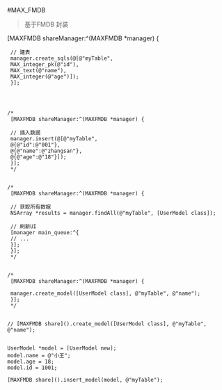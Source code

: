 #MAX_FMDB
> 基于FMDB 封装

[MAXFMDB shareManager:^(MAXFMDB *manager) {
     
     // 建表
     manager.create_sqls(@[@"myTable",
     MAX_integer_pk(@"id"),
     MAX_text(@"name"),
     MAX_integer(@"age")]);
     }];
     
    
    
    
    /*
     [MAXFMDB shareManager:^(MAXFMDB *manager) {
     
     // 插入数据
     manager.insert(@[@"myTable",
     @{@"id":@"001"},
     @{@"name":@"zhangsan"},
     @{@"age":@"18"}]);
     }];
     */
    
    
    /*
     [MAXFMDB shareManager:^(MAXFMDB *manager) {
     
     // 获取所有数据
     NSArray *results = manager.findAll(@"myTable", [UserModel class]);
     
     // 刷新UI
     [manager main_queue:^{
     // ...
     }];
     }];
     */
    
    
    /*
     [MAXFMDB shareManager:^(MAXFMDB *manager) {
     
     manager.create_model([UserModel class], @"myTable", @"name");
     }];
     */
    
    
    // [MAXFMDB share]().create_model([UserModel class], @"myTable", @"name");
    
    
    UserModel *model = [UserModel new];
    model.name = @"小王";
    model.age = 18;
    model.id = 1001;
    
    [MAXFMDB share]().insert_model(model, @"myTable");

